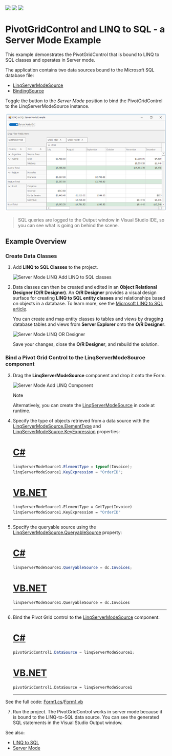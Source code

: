 <!-- default badges list -->
![](https://img.shields.io/endpoint?url=https://codecentral.devexpress.com/api/v1/VersionRange/196423028/19.1.3%2B)
[![](https://img.shields.io/badge/Open_in_DevExpress_Support_Center-FF7200?style=flat-square&logo=DevExpress&logoColor=white)](https://supportcenter.devexpress.com/ticket/details/T828611)
[![](https://img.shields.io/badge/📖_How_to_use_DevExpress_Examples-e9f6fc?style=flat-square)](https://docs.devexpress.com/GeneralInformation/403183)
<!-- default badges end -->
# PivotGridControl and LINQ to SQL - a Server Mode Example

This example demonstrates the PivotGridControl that is bound to LINQ to SQL classes and operates in Server mode.

The application contains two data sources bound to the Microsoft SQL database file:

* [LinqServerModeSource](https://docs.devexpress.com/CoreLibraries/DevExpress.Data.Linq.LinqServerModeSource)
* [BindingSource](https://docs.microsoft.com/en-us/dotnet/api/system.windows.forms.bindingsource)

Toggle the button to the _Server Mode_ position to bind the PivotGridControl to the LinqServerModeSource instance.

![screenshot](/images/screenshot.png)

> SQL queries are logged to the Output window in Visual Studio IDE, so you can see what is going on behind the scene.

## Example Overview

### Create Data Classes

1. Add **LINQ to SQL Classes** to the project.
	
	![Server Mode LINQ  Add LINQ to SQL classes](~/images/server-mode-linq-add-linq-to-sql-classes25446.png)
2. Data classes can then be created and edited in an **Object Relational Designer (O/R Designer)**. An **O/R Designer** provides a visual design surface for creating **LINQ to SQL entity classes** and relationships based on objects in a database. To learn more, see the [Microsoft LINQ to SQL article](https://docs.microsoft.com/en-us/dotnet/framework/data/adonet/sql/linq/).
	
	You can create and map entity classes to tables and views by dragging database tables and views from **Server Explorer** onto the **O/R Designer**.
	
	![Server Mode LINQ OR Designer](~/images/server-mode-linq-or-designer25447.png)
	
	Save your changes, close the **O/R Designer**, and rebuild the solution.

### Bind a Pivot Grid Control to the LinqServerModeSource component

3. Drag the **LinqServerModeSource** component and drop it onto the Form. 
	
	![Server Mode Add LINQ Component](~/images/server-mode-add-linq-component25462.png)

	> [!Note]
	> Alternatively, you can create the [LinqServerModeSource](xref:DevExpress.Data.Linq.LinqServerModeSource) in code at runtime.

4. Specify the type of objects retrieved from a data source with the [LinqServerModeSource.ElementType](xref:DevExpress.Data.Linq.LinqServerModeSource.ElementType) and [LinqServerModeSource.KeyExpression](xref:DevExpress.Data.Linq.LinqServerModeSource.KeyExpression) properties:

	# [C#](#tab/tabid-csharp)
	
	```csharp
	linqServerModeSource1.ElementType = typeof(Invoice);
	linqServerModeSource1.KeyExpression = "OrderID";
	```
	
	# [VB.NET](#tab/tabid-vb)
	
	```vb
	linqServerModeSource1.ElementType = GetType(Invoice)
	linqServerModeSource1.KeyExpression = "OrderID"
	```

	***

5. Specify the queryable source using the [LinqServerModeSource.QueryableSource](xref:DevExpress.Data.Linq.LinqServerModeSource.QueryableSource) property:

	# [C#](#tab/tabid-csharp)
	
	```csharp
	linqServerModeSource1.QueryableSource = dc.Invoices;
	```
	
	# [VB.NET](#tab/tabid-vb)
	
	```vb
	linqServerModeSource1.QueryableSource = dc.Invoices
	```
	
	***

6. Bind the Pivot Grid control to the [LinqServerModeSource](xref:DevExpress.Data.Linq.LinqServerModeSource) component:

	# [C#](#tab/tabid-csharp)
	
	```csharp
	pivotGridControl1.DataSource = linqServerModeSource1;
	```
	
	# [VB.NET](#tab/tabid-vb)
	
	```vb
	pivotGridControl1.DataSource = linqServerModeSource1
	```	
	
	***

See the full code: [Form1.cs](./CS/LinqToSqlServerModeExample/Form1.cs)/[Form1.vb](./VB/LinqToSqlServerModeExample/Form1.vb)

7. Run the project. The PivotGridControl works in server mode because it is bound to the LINQ-to-SQL data source. You can see the generated SQL statements in the Visual Studio Output window.

See also:

* [LINQ to SQL](https://docs.microsoft.com/dotnet/framework/data/adonet/sql/linq/)
* [Server Mode](https://docs.devexpress.com/WindowsForms/17856)
